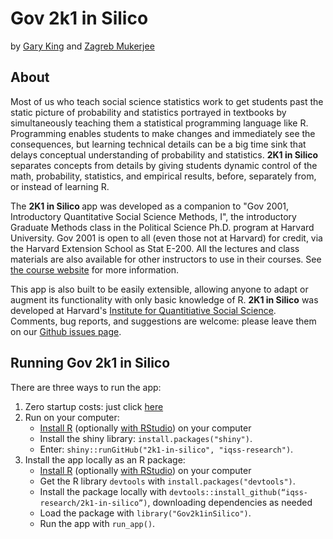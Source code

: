 # Gov 2k1 in Silico
by <a data-url="/2k1-in-silico/garyking.org" href="/2k1-in-silico/garyking.org" title="">Gary King</a> 
and <a data-url="/2k1-in-silico/zagrebmukerjee.com" href="/2k1-in-silico/zagrebmukerjee.com" title="">Zagreb Mukerjee</a>


## About

<p>Most of us who teach social science statistics work to get students past the static picture of probability 
and statistics portrayed in textbooks by simultaneously teaching them a statistical programming language like R. 
Programming enables students to make changes and immediately see the consequences, but learning technical details 
can be a big time sink that delays conceptual understanding of probability and statistics. <strong>2K1 in Silico 
</strong>separates concepts from details by giving students dynamic control of the math, probability, statistics, 
and empirical results, before, separately from, or instead of learning R.</p>

<p>The <strong>2K1 in Silico </strong>app was developed as a companion to "Gov 2001, Introductory 
Quantitative Social Science Methods, I", the introductory Graduate Methods class in the Political 
Science Ph.D. program&nbsp;at Harvard University. Gov 2001&nbsp;is open to all (even those not at Harvard) 
for credit, via the Harvard Extension School as Stat E-200. All the lectures and class materials are also 
available for other instructors to use in their courses. See <a data-url="https://projects.iq.harvard.edu/gov2001" 
href="https://projects.iq.harvard.edu/gov2001" title="">the course website</a> for more information.
</p>

<p>This app is also built to be easily extensible, allowing anyone to adapt or augment its functionality 
with only basic knowledge of R.&nbsp;<strong>2K1 in Silico</strong> was developed  
at Harvard's <a href="https://iq.harvard.edu" title="">
Institute for Quantitiative Social Science</a>. Comments, bug reports, and suggestions are welcome: 
please leave them on our <a data-url="https://github.com/iqss-research/2k1-in-silico/issues" 
href="https://github.com/iqss-research/2k1-in-silico/issues" title="">Github issues page</a>.

## Running Gov 2k1 in Silico

There are three ways to run the app:
1. Zero startup costs: just click <a data-url="in-silico.herokuapp.com/" href="in-silico.herokuapp.com/" title="">here</a>
2. Run on your computer:
	- <a href = "https://www.r-project.org/">Install R</a> (optionally <a href = "https://www.rstudio.com/products/rstudio/download/">with RStudio</a>) on your computer
	- Install the shiny library: `install.packages("shiny")`.
	- Enter: `shiny::runGitHub("2k1-in-silico", "iqss-research")`.
3. Install the app locally as an R package: 
	- <a href = "https://www.r-project.org/">Install R</a> (optionally <a href = "https://www.rstudio.com/products/rstudio/download/">with RStudio</a>) on your computer
	- Get the R library `devtools` with `install.packages("devtools")`.
	- Install the package locally with `devtools::install_github(“iqss-research/2k1-in-silico”)`, downloading dependencies as needed
	- Load the package with `library("Gov2k1inSilico")`.
	- Run the app with `run_app()`.